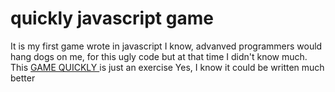 # quickly javascript game #

<p>It is my first game wrote in javascript
I know, advanved programmers would hang dogs on me, for this ugly code
but at that time I didn't know much.
This <a href="https://quicklygame.onrender.com/#board4" target="_blank"> GAME QUICKLY </a> 
is just an exercise
Yes, I know it could be written much better
</p>
